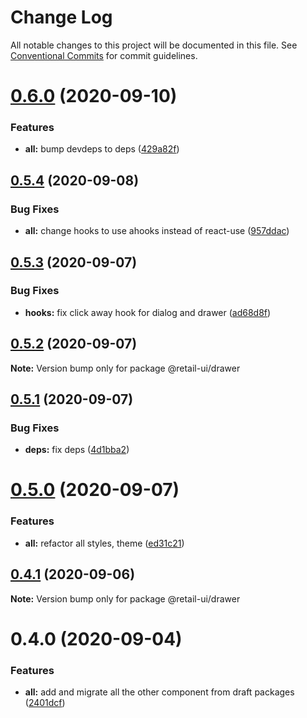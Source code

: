 # Change Log

All notable changes to this project will be documented in this file.
See [Conventional Commits](https://conventionalcommits.org) for commit guidelines.

# [0.6.0](https://github.com/sondh0127/retail-ui/compare/@retail-ui/drawer@0.5.4...@retail-ui/drawer@0.6.0) (2020-09-10)

### Features

- **all:** bump devdeps to deps ([429a82f](https://github.com/sondh0127/retail-ui/commit/429a82f613c307ff079f78fe15ab9e271620ecdf))

## [0.5.4](https://github.com/sondh0127/retail-ui/compare/@retail-ui/drawer@0.5.3...@retail-ui/drawer@0.5.4) (2020-09-08)

### Bug Fixes

- **all:** change hooks to use ahooks instead of react-use ([957ddac](https://github.com/sondh0127/retail-ui/commit/957ddac510166a771bc0143408a0e4e71e39b973))

## [0.5.3](https://github.com/sondh0127/retail-ui/compare/@retail-ui/drawer@0.5.2...@retail-ui/drawer@0.5.3) (2020-09-07)

### Bug Fixes

- **hooks:** fix click away hook for dialog and drawer ([ad68d8f](https://github.com/sondh0127/retail-ui/commit/ad68d8ff32d2620425e434632a91a4191592f6d2))

## [0.5.2](https://github.com/sondh0127/retail-ui/compare/@retail-ui/drawer@0.5.1...@retail-ui/drawer@0.5.2) (2020-09-07)

**Note:** Version bump only for package @retail-ui/drawer

## [0.5.1](https://github.com/sondh0127/retail-ui/compare/@retail-ui/drawer@0.5.0...@retail-ui/drawer@0.5.1) (2020-09-07)

### Bug Fixes

- **deps:** fix deps ([4d1bba2](https://github.com/sondh0127/retail-ui/commit/4d1bba245caa5e94cdd085bf7609666537b5c10a))

# [0.5.0](https://github.com/sondh0127/retail-ui/compare/@retail-ui/drawer@0.4.1...@retail-ui/drawer@0.5.0) (2020-09-07)

### Features

- **all:** refactor all styles, theme ([ed31c21](https://github.com/sondh0127/retail-ui/commit/ed31c219cd925c3f8340066f504f2527a9e911bf))

## [0.4.1](https://github.com/sondh0127/retail-ui/compare/@retail-ui/drawer@0.4.0...@retail-ui/drawer@0.4.1) (2020-09-06)

**Note:** Version bump only for package @retail-ui/drawer

# 0.4.0 (2020-09-04)

### Features

- **all:** add and migrate all the other component from draft packages ([2401dcf](https://github.com/sondh0127/retail-ui/commit/2401dcffeed92aa322be2944d4cfa9b8002e6e53))

